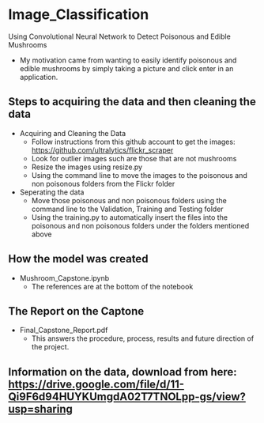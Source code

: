 # Image_Classification
Using Convolutional Neural Network to Detect Poisonous and Edible Mushrooms 

* My motivation came from wanting to easily identify poisonous and edible mushrooms by simply taking a picture and click enter in an application. 

## Steps to acquiring the data and then cleaning the data 
* Acquiring and Cleaning the Data 
  * Follow instructions from this github account to get the images: https://github.com/ultralytics/flickr_scraper
  * Look for outlier images such are those that are not mushrooms 
  * Resize the images using resize.py 
  * Using the command line to move the images to the poisonous and non poisonous folders from the Flickr folder
* Seperating the data 
  * Move those poisonous and non poisonous folders using the command line to the Validation, Training and Testing folder 
  * Using the training.py to automatically insert the files into the poisonous and non poisonous folders under the folders mentioned above

## How the model was created 
* Mushroom_Capstone.ipynb 
  * The references are at the bottom of the notebook

## The Report on the Captone 
* Final_Capstone_Report.pdf
  * This answers the procedure, process, results and future direction of the project. 

## Information on the data, download from here: https://drive.google.com/file/d/11-Qi9F6d94HUYKUmgdA02T7TNOLpp-gs/view?usp=sharing